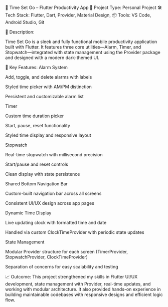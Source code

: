 🔔 Time Set Go – Flutter Productivity App
📱 Project Type: Personal Project
🛠️ Tech Stack: Flutter, Dart, Provider, Material Design,
📦 Tools: VS Code, Android Studio, Git

🚀 Description:

Time Set Go is a sleek and fully functional mobile productivity application built with Flutter. It features three core utilities—Alarm, Timer, and Stopwatch—integrated with state management using the Provider package and designed with a modern dark-themed UI.

🧠 Key Features:
Alarm System

Add, toggle, and delete alarms with labels

Styled time picker with AM/PM distinction

Persistent and customizable alarm list

Timer

Custom time duration picker

Start, pause, reset functionality

Styled time display and responsive layout

Stopwatch

Real-time stopwatch with millisecond precision

Start/pause and reset controls

Clean display with state persistence

Shared Bottom Navigation Bar

Custom-built navigation bar across all screens

Consistent UI/UX design across app pages

Dynamic Time Display

Live updating clock with formatted time and date

Handled via custom ClockTimeProvider with periodic state updates

State Management

Modular Provider structure for each screen (TimerProvider, StopwatchProvider, ClockTimeProvider)

Separation of concerns for easy scalability and testing

📈 Outcome:
This project strengthened my skills in Flutter UI/UX development, state management with Provider, real-time updates, and working with modular architecture. It also provided hands-on experience in building maintainable codebases with responsive designs and efficient logic flow.

